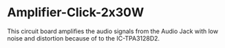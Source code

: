 # Amplifier-Click-2x30W
This circuit board amplifies the audio signals from the Audio Jack with low noise and distortion because of to the IC-TPA3128D2.
